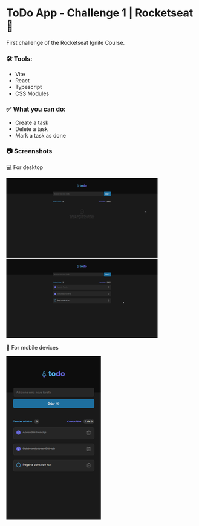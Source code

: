 # ToDo App - Challenge 1 | Rocketseat :rocket:

First challenge of the Rocketseat Ignite Course.

### :hammer_and_wrench: Tools:

- Vite
- React
- Typescript
- CSS Modules

### :white_check_mark: What you can do:

- Create a task
- Delete a task
- Mark a task as done

### :camera: Screenshots

:computer: For desktop

<p>
    <img src="./src/assets/screenshots/no-tasks.png" alt="Desktop - No tasks" width="400"/>
    <img src="./src/assets/screenshots/desktop.png" alt="Desktop - With tasks" width="400"/>
</p>

:iphone: For mobile devices

<p>
    <img src="./src/assets/screenshots/responsive.png" alt="taskDone" width="250"/>
</p>